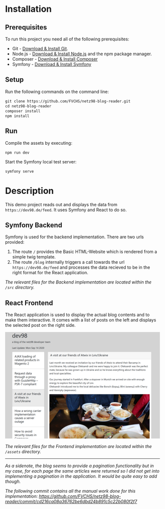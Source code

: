 # Installation

## Prerequisites

To run this project you need  all of the following prerequisites:
* Git - [Download & Install Git](https://git-scm.com/downloads).
* Node.js - [Download & Install Node.js](https://nodejs.org/en/download/) and the npm package manager.
* Composer - [Download & Install Composer](https://getcomposer.org/download/)
* Symfony - [Download & Install Symfony](https://symfony.com/download)

## Setup
  
Run the following commands on the command line:

    git clone https://github.com/FVCHS/netz98-blog-reader.git
    cd netz98-blog-reader
    composer install
    npm install

## Run

Compile the assets by executing:

    npm run dev

Start the Symfony local test server:

    symfony serve

# Description

This demo project reads out and displays the data from `https://dev98.de/feed`. It uses Symfony and React to do so.

## Symfony Backend

Symfony is used for the backend implementation. There are two urls provided:

1. The route `/` provides the Basic HTML-Website which is rendered from a simple twig template.
2. The route `/blog` internally triggers a call towards the url `https://dev98.de/feed` and processes the data recieved
to be in the right format for the React application.
   
*The relevant files for the Backend implementation are located within the `/src` directory.*

## React Frontend

The React application is used to display the actual blog contents and to make them interactive. It comes with a list of
posts on the left and displays the selected post on the right side.

![alt text](https://github.com/fvchs/netz98-blog-reader/blob/main/private/media/netz98app.png?raw=true)

*The relevant files for the Frontend implementation are located within the `/assets` directory.*

---

*As a sidenote, the blog seems to provide a pagination functionality but in my case, for each page the same articles 
were returned so I did not get into implementing a pagination in the application. It would be quite easy to add though.*

*The following commit contains all the manual work done for this implementation: 
https://github.com/FVCHS/netz98-blog-reader/commit/cd216ca08a36762be6dbd24b891c5c22b080f2f7*